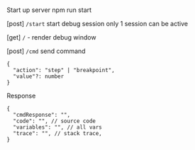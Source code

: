 #

Start up server npm run start

[post] `/start` start debug session
only 1 session can be active

[get] `/` - render debug window

[post] `/cmd` send command
```
{
  "action": "step" | "breakpoint",
  "value"?: number
}
```
Response
```json5
{
  "cmdResponse": "",
  "code": "", // source code
  "variables": "", // all vars
  "trace": "", // stack trace,
}
```
